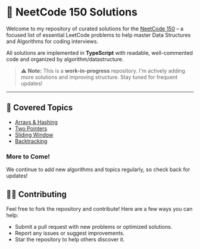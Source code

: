 # 🧠 NeetCode 150 Solutions

Welcome to my repository of curated solutions for the [NeetCode 150](https://neetcode.io/practice) – a focused list of essential LeetCode problems to help master Data Structures and Algorithms for coding interviews.

All solutions are implemented in **TypeScript** with readable, well-commented code and organized by algorithm/datastructure.

> ⚠️ **Note:** This is a **work-in-progress** repository. I'm actively adding more solutions and improving structure. Stay tuned for frequent updates!

---

## 🧩 Covered Topics

- [Arrays & Hashing](./arrays-and-hashing)
- [Two Pointers](./two-pointers)
- [Sliding Window](./sliding-window)
- [Backtracking](./backtracking)

### More to Come!

We continue to add new algorithms and topics regularly, so check back for updates!

## 👨‍💻 Contributing

Feel free to fork the repository and contribute! Here are a few ways you can help:

- Submit a pull request with new problems or optimized solutions.
- Report any issues or suggest improvements.
- Star the repository to help others discover it.

